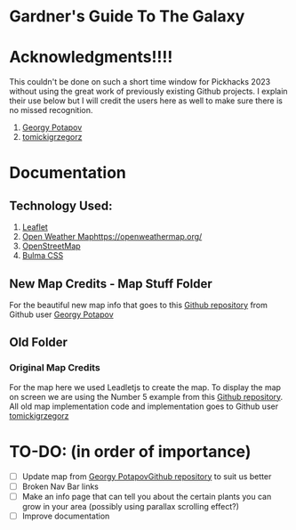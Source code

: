 # Gardner's Guide To The Galaxy

# Acknowledgments!!!!

This couldn't be done on such a short time window for Pickhacks 2023 without using the great work of previously existing Github projects. I explain their use below but I will credit the users here as well to make sure there is no missed recognition.

1. [Georgy Potapov](https://github.com/Godnik)
2. [tomickigrzegorz](https://github.com/tomickigrzegorz)

# Documentation

## Technology Used:

1. [Leaflet](https://leafletjs.com/)
2. [Open Weather Map]()https://openweathermap.org/
3. [OpenStreetMap](https://www.openstreetmap.org/)
4. [Bulma CSS](https://bulma.io/)

## New Map Credits - Map Stuff Folder

For the beautiful new map info that goes to this [Github repository](https://github.com/owm-inc/VANE-intro) from Github user [Georgy Potapov](https://github.com/Godnik)

## Old Folder

### Original Map Credits

For the map here we used Leadletjs to create the map. To display the map on screen we are using the Number 5 example from this [Github repository](https://github.com/tomickigrzegorz/leaflet-examples/tree/master/docs). All old map implementation code and implementation goes to Github user [tomickigrzegorz](https://github.com/tomickigrzegorz)

# TO-DO: (in order of importance)

- [ ] Update map from [Georgy Potapov](https://github.com/Godnik)[Github repository](https://github.com/owm-inc/VANE-intro) to suit us better
- [ ] Broken Nav Bar links
- [ ] Make an info page that can tell you about the certain plants you can grow in your area (possibly using parallax scrolling effect?)
- [ ] Improve documentation
